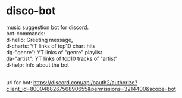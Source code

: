 # disco-bot
music suggestion bot for discord.<br/>
bot-commands: <br />
d-hello: Greeting message,<br/>
d-charts: YT links of top10 chart hits<br />
dg-"genre": YT links of "genre" playlist<br />
da-"artist": YT links of top10 tracks of "artist"<br />
d-help: Info about the bot<br/><br/>

url for bot: https://discord.com/api/oauth2/authorize?client_id=800048826756890655&permissions=3214400&scope=bot
